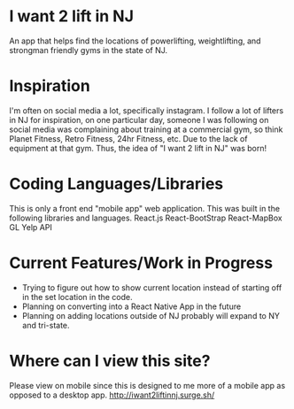 # I want 2 lift in NJ 
An app that helps find the locations of powerlifting, weightlifting, and strongman friendly gyms in the state of NJ. 

# Inspiration 
I'm often on social media a lot, specifically instagram. I follow a lot of lifters in NJ for inspiration, on one particular day, someone I was following on social media was complaining about training at a commercial gym, so think Planet Fitness, Retro Fitness, 24hr Fitness, etc. Due to the lack of equipment at that gym. Thus, the idea of "I want 2 lift in NJ" was born! 

# Coding Languages/Libraries
This is only a front end "mobile app" web application. This was built in the following libraries and languages.
React.js
React-BootStrap
React-MapBox GL 
Yelp API

# Current Features/Work in Progress
- Trying to figure out how to show current location instead of starting off in the set location in the code. 
- Planning on converting into a React Native App in the future
- Planning on adding locations outside of NJ probably will expand to NY and tri-state. 

# Where can I view this site? 

Please view on mobile since this is designed to me more of a mobile app as opposed to a desktop app. 
http://iwant2liftinnj.surge.sh/